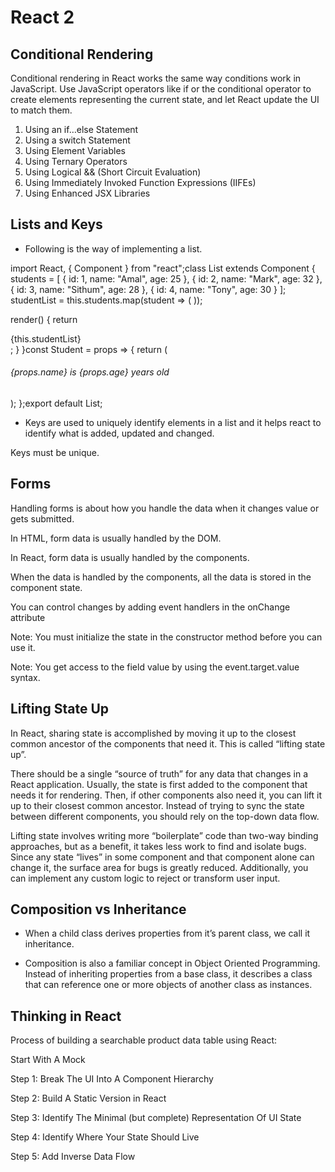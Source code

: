 # React 2

## Conditional Rendering

Conditional rendering in React works the same way conditions work in JavaScript. Use JavaScript operators like if or the conditional operator to create elements representing the current state, and let React update the UI to match them.

1. Using an if…else Statement
2. Using a switch Statement
3. Using Element Variables
4. Using Ternary Operators
5. Using Logical && (Short Circuit Evaluation)
6. Using Immediately Invoked Function Expressions (IIFEs)
7. Using Enhanced JSX Libraries

## Lists and Keys

* Following is the way of implementing a list.

import React, { Component } from "react";class List extends Component {
  students = [
    { id: 1, name: "Amal", age: 25 },
    { id: 2, name: "Mark", age: 32 },
    { id: 3, name: "Sithum", age: 28 },
    { id: 4, name: "Tony", age: 30 }
  ];  studentList = this.students.map(student => (
    <Student name={student.name} age={student.age} />
  ));
 
  render() {
    return <div>{this.studentList}</div>;
  }
}const Student = props => {
  return (
    <div>
      <h6>
        {props.name} is {props.age} years old
      </h6>
    </div>
  );
};export default List;

* Keys are used to uniquely identify elements in a list and it helps react to identify what is added, updated and changed. 

Keys must be unique.

## Forms

Handling forms is about how you handle the data when it changes value or gets submitted.

In HTML, form data is usually handled by the DOM.

In React, form data is usually handled by the components.

When the data is handled by the components, all the data is stored in the component state.

You can control changes by adding event handlers in the onChange attribute



Note: You must initialize the state in the constructor method before you can use it.

Note: You get access to the field value by using the event.target.value syntax.

## Lifting State Up

In React, sharing state is accomplished by moving it up to the closest common ancestor of the components that need it. This is called “lifting state up”. 

There should be a single “source of truth” for any data that changes in a React application. Usually, the state is first added to the component that needs it for rendering. Then, if other components also need it, you can lift it up to their closest common ancestor. Instead of trying to sync the state between different components, you should rely on the top-down data flow.

Lifting state involves writing more “boilerplate” code than two-way binding approaches, but as a benefit, it takes less work to find and isolate bugs. Since any state “lives” in some component and that component alone can change it, the surface area for bugs is greatly reduced. Additionally, you can implement any custom logic to reject or transform user input.

## Composition vs Inheritance

* When a child class derives properties from it’s parent class, we call it inheritance. 

* Composition is also a familiar concept in Object Oriented Programming. Instead of inheriting properties from a base class, it describes a class that can reference one or more objects of another class as instances.

## Thinking in React

Process of building a searchable product data table using React:

Start With A Mock 

Step 1: Break The UI Into A Component Hierarchy 

Step 2: Build A Static Version in React 

Step 3: Identify The Minimal (but complete) Representation Of UI State 

Step 4: Identify Where Your State Should Live 

Step 5: Add Inverse Data Flow 


